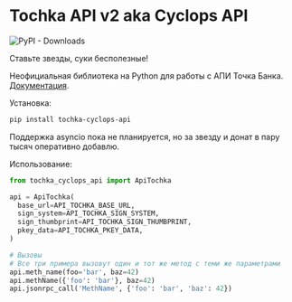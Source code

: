 # Tochka API v2 aka Cyclops API

![PyPI - Downloads](https://img.shields.io/pypi/dm/tochka_cyclops_api)

Ставьте звезды, суки бесполезные!

Неофициальная библиотека на Python для работы с АПИ Точка Банка. [Документация](https://api.tochka.com/static/v1/tender-docs/cyclops/main/index.html).

Установка:

```bash
pip install tochka-cyclops-api
```

Поддержка asyncio пока не планируется, но за звезду и донат в пару тысяч оперативно добавлю.

Использование:

```python
from tochka_cyclops_api import ApiTochka

api = ApiTochka(
  base_url=API_TOCHKA_BASE_URL,
  sign_system=API_TOCHKA_SIGN_SYSTEM,
  sign_thumbprint=API_TOCHKA_SIGN_THUMBPRINT,
  pkey_data=API_TOCHKA_PKEY_DATA,
)

# Вызовы
# Все три примера вызовут один и тот же метод с теми же параметрами
api.meth_name(foo='bar', baz=42)
api.methName({'foo': 'bar'}, baz=42)
api.jsonrpc_call('MethName', {'foo': 'bar', 'baz': 42})
```
